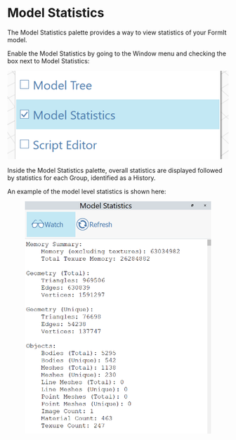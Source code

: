 # Model Statistics

The Model Statistics palette provides a way to view statistics of your FormIt model.

Enable the Model Statistics by going to the Window menu and checking the box next to Model Statistics:

![](../.gitbook/assets/ModelStatisticsMenu.png)

Inside the Model Statistics palette, overall statistics are displayed followed by statistics for each Group, identified as a History.&#x20;

&#x20;An example of the model level statistics is shown here:

<figure><img src="../.gitbook/assets/ModelStatisticsSmall.png" alt=""><figcaption></figcaption></figure>
